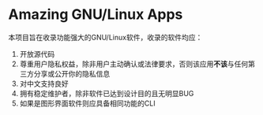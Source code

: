 # Amazing GNU/Linux Apps

本项目旨在收录功能强大的GNU/Linux软件，收录的软件均应：

1. 开放源代码
2. 尊重用户隐私权益，除非用户主动确认或法律要求，否则该应用**不该**与任何第三方分享或公开你的隐私信息
3. 对中文支持良好
4. 拥有稳定维护者，除非软件已达到设计目的且无明显BUG
5. 如果是图形界面软件则应具备相同功能的CLI
